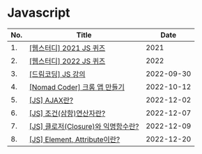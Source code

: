 # Javascript

| No. | Title                                                        | Date       |
| --- | ------------------------------------------------------------ | ---------- |
| 1.  | [[웹스터디] 2021 JS 퀴즈](./webs-js-quiz-1.md)               | 2021       |
| 2.  | [[웹스터디] 2022 JS 퀴즈](./webs-js-quiz-2.md)               | 2022       |
| 3.  | [[드림코딩] JS 강의](./dream-coding-learn-js.md)             | 2022-09-30 |
| 4.  | [[Nomad Coder] 크롬 앱 만들기](./nomad-coder-chrome-app.md)  | 2022-10-12 |
| 5.  | [[JS] AJAX란?](./ajax.md)                                    | 2022-12-02 |
| 6.  | [[JS] 조건(삼항)연산자란?](./ternary-operator.md)            | 2022-12-07 |
| 7.  | [[JS] 클로저(Closure)와 익명함수란?](./closure-anonymous.md) | 2022-12-09 |
| 8.  | [[JS] Element, Attribute이란?](./element-attribute.md)       | 2022-12-20 |

<br />
